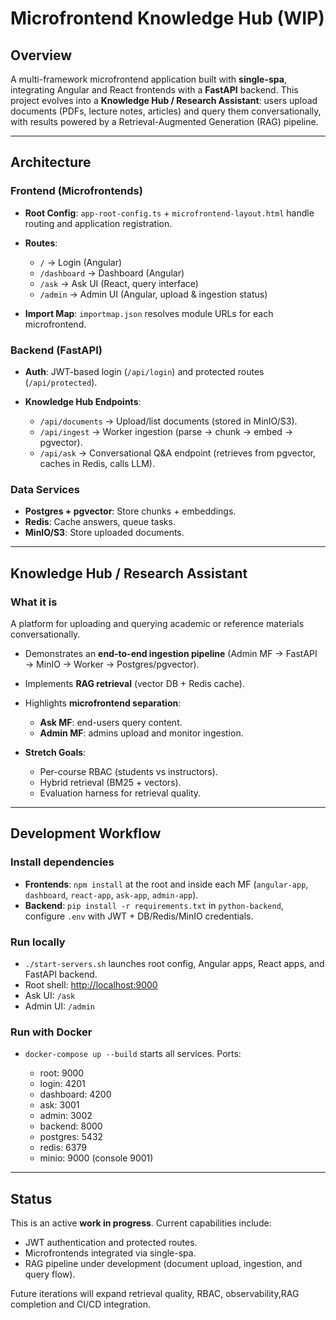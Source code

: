 # Microfrontend Knowledge Hub (WIP)

## Overview

A multi-framework microfrontend application built with **single-spa**, integrating Angular and React frontends with a **FastAPI** backend. This project evolves into a **Knowledge Hub / Research Assistant**: users upload documents (PDFs, lecture notes, articles) and query them conversationally, with results powered by a Retrieval-Augmented Generation (RAG) pipeline.

---

## Architecture

### Frontend (Microfrontends)

* **Root Config**: `app-root-config.ts` + `microfrontend-layout.html` handle routing and application registration.
* **Routes**:

  * `/` → Login (Angular)
  * `/dashboard` → Dashboard (Angular)
  * `/ask` → Ask UI (React, query interface)
  * `/admin` → Admin UI (Angular, upload & ingestion status)
* **Import Map**: `importmap.json` resolves module URLs for each microfrontend.

### Backend (FastAPI)

* **Auth**: JWT-based login (`/api/login`) and protected routes (`/api/protected`).
* **Knowledge Hub Endpoints**:

  * `/api/documents` → Upload/list documents (stored in MinIO/S3).
  * `/api/ingest` → Worker ingestion (parse → chunk → embed → pgvector).
  * `/api/ask` → Conversational Q\&A endpoint (retrieves from pgvector, caches in Redis, calls LLM).

### Data Services

* **Postgres + pgvector**: Store chunks + embeddings.
* **Redis**: Cache answers, queue tasks.
* **MinIO/S3**: Store uploaded documents.

---

## Knowledge Hub / Research Assistant

### What it is

A platform for uploading and querying academic or reference materials conversationally.


* Demonstrates an **end-to-end ingestion pipeline** (Admin MF → FastAPI → MinIO → Worker → Postgres/pgvector).
* Implements **RAG retrieval** (vector DB + Redis cache).
* Highlights **microfrontend separation**:

  * **Ask MF**: end-users query content.
  * **Admin MF**: admins upload and monitor ingestion.
* **Stretch Goals**:

  * Per-course RBAC (students vs instructors).
  * Hybrid retrieval (BM25 + vectors).
  * Evaluation harness for retrieval quality.

---

## Development Workflow

### Install dependencies

* **Frontends**: `npm install` at the root and inside each MF (`angular-app`, `dashboard`, `react-app`, `ask-app`, `admin-app`).
* **Backend**: `pip install -r requirements.txt` in `python-backend`, configure `.env` with JWT + DB/Redis/MinIO credentials.

### Run locally

* `./start-servers.sh` launches root config, Angular apps, React apps, and FastAPI backend.
* Root shell: [http://localhost:9000](http://localhost:9000)
* Ask UI: `/ask`
* Admin UI: `/admin`

### Run with Docker

* `docker-compose up --build` starts all services. Ports:

  * root: 9000
  * login: 4201
  * dashboard: 4200
  * ask: 3001
  * admin: 3002
  * backend: 8000
  * postgres: 5432
  * redis: 6379
  * minio: 9000 (console 9001)

---

## Status

This is an active **work in progress**. Current capabilities include:

* JWT authentication and protected routes.
* Microfrontends integrated via single-spa.
* RAG pipeline under development (document upload, ingestion, and query flow).

Future iterations will expand retrieval quality, RBAC, observability,RAG completion and CI/CD integration.
